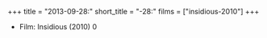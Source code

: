 +++
title = "2013-09-28:"
short_title = "-28:"
films = ["insidious-2010"]
+++


* Film: Insidious (2010) 0
